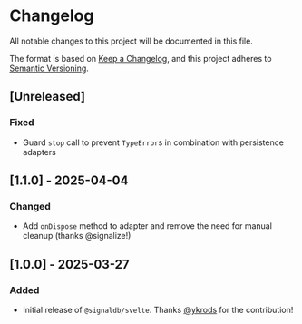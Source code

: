 # Changelog

All notable changes to this project will be documented in this file.

The format is based on [Keep a Changelog](https://keepachangelog.com/en/1.1.0/),
and this project adheres to [Semantic Versioning](https://semver.org/spec/v2.0.0.html).

## [Unreleased]

### Fixed

* Guard `stop` call to prevent `TypeError`s in combination with persistence adapters

## [1.1.0] - 2025-04-04

### Changed

* Add `onDispose` method to adapter and remove the need for manual cleanup (thanks @signalize!)

## [1.0.0] - 2025-03-27

### Added

* Initial release of `@signaldb/svelte`. Thanks [@ykrods](https://github.com/ykrods) for the contribution!
